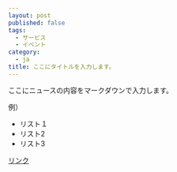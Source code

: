 ```yaml
---
layout: post
published: false
tags:
  - サービス
  - イベント
category:
  - ja
title: ここにタイトルを入力します。
---
```

ここにニュースの内容をマークダウンで入力します。

例）

- リスト１
- リスト2
- リスト3

[リンク](http://hoge.com)